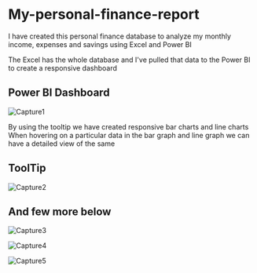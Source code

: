 # My-personal-finance-report
I have created this personal finance database to analyze my monthly income, expenses and savings using Excel and Power BI

The Excel has the whole database and I've pulled that data to the Power BI to create a responsive dashboard

## Power BI Dashboard

![Capture1](https://user-images.githubusercontent.com/73351827/130822128-2e437ea2-c45f-4393-bec2-284649de425e.PNG)

By using the tooltip we have created responsive bar charts and line charts
When hovering on a particular data in the bar graph and line graph we can have a detailed view of the same

## ToolTip

![Capture2](https://user-images.githubusercontent.com/73351827/130822474-6e6eac9b-e7c9-465b-aca5-46c8753d6236.PNG)

## And few more below

![Capture3](https://user-images.githubusercontent.com/73351827/130822586-31e0bd65-f67f-45cc-ace9-1498788d4a6c.PNG)

![Capture4](https://user-images.githubusercontent.com/73351827/130822598-5f0600f4-343c-4de3-ac29-9d777ef00f15.PNG)

![Capture5](https://user-images.githubusercontent.com/73351827/130822604-69530bef-1e63-4b49-81ad-d4af1102c676.PNG)


















